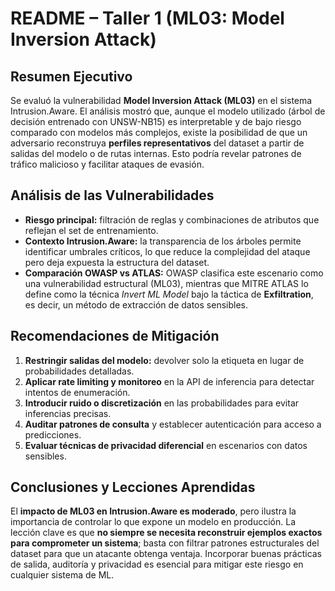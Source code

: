 # README – Taller 1 (ML03: Model Inversion Attack)

## Resumen Ejecutivo
Se evaluó la vulnerabilidad **Model Inversion Attack (ML03)** en el sistema Intrusion.Aware. El análisis mostró que, aunque el modelo utilizado (árbol de decisión entrenado con UNSW-NB15) es interpretable y de bajo riesgo comparado con modelos más complejos, existe la posibilidad de que un adversario reconstruya **perfiles representativos** del dataset a partir de salidas del modelo o de rutas internas. Esto podría revelar patrones de tráfico malicioso y facilitar ataques de evasión.

## Análisis de las Vulnerabilidades
- **Riesgo principal:** filtración de reglas y combinaciones de atributos que reflejan el set de entrenamiento.  
- **Contexto Intrusion.Aware:** la transparencia de los árboles permite identificar umbrales críticos, lo que reduce la complejidad del ataque pero deja expuesta la estructura del dataset.  
- **Comparación OWASP vs ATLAS:** OWASP clasifica este escenario como una vulnerabilidad estructural (ML03), mientras que MITRE ATLAS lo define como la técnica *Invert ML Model* bajo la táctica de **Exfiltration**, es decir, un método de extracción de datos sensibles.  

## Recomendaciones de Mitigación
1. **Restringir salidas del modelo:** devolver solo la etiqueta en lugar de probabilidades detalladas.  
2. **Aplicar rate limiting y monitoreo** en la API de inferencia para detectar intentos de enumeración.  
3. **Introducir ruido o discretización** en las probabilidades para evitar inferencias precisas.  
4. **Auditar patrones de consulta** y establecer autenticación para acceso a predicciones.  
5. **Evaluar técnicas de privacidad diferencial** en escenarios con datos sensibles.  

## Conclusiones y Lecciones Aprendidas
El **impacto de ML03 en Intrusion.Aware es moderado**, pero ilustra la importancia de controlar lo que expone un modelo en producción. La lección clave es que **no siempre se necesita reconstruir ejemplos exactos para comprometer un sistema**; basta con filtrar patrones estructurales del dataset para que un atacante obtenga ventaja. Incorporar buenas prácticas de salida, auditoría y privacidad es esencial para mitigar este riesgo en cualquier sistema de ML.

